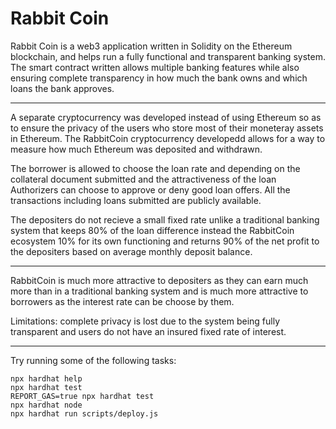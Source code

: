 # Rabbit Coin

Rabbit Coin is a web3 application written in Solidity on the Ethereum blockchain, and helps run a fully functional and transparent banking system. The smart contract written allows multiple banking features while also ensuring complete transparency in how much the bank owns and which loans the bank approves.

---

A separate cryptocurrency was developed instead of using Ethereum so as to ensure the privacy of the users who store most of their moneteray assets in Ethereum. The RabbitCoin cryptocurrency developedd allows for a way to measure how much Ethereum was deposited and withdrawn.

The borrower is allowed to choose the loan rate and depending on the collateral document submitted and the attractiveness of the loan Authorizers can choose to approve or deny good loan offers. All the transactions including loans submitted are publicly available.

The depositers do not recieve a small fixed rate unlike a traditional banking system that keeps 80% of the loan difference instead the RabbitCoin ecosystem 10% for its own functioning and returns 90% of the net profit to the depositers based on average monthly deposit balance.

---

RabbitCoin is much more attractive to depositers as they can earn much more than in a traditional banking system and is much more attractive to borrowers as the interest rate can be choose by them.

Limitations: complete privacy is lost due to the system being fully transparent and users do not have an insured fixed rate of interest.

---

Try running some of the following tasks:

```shell
npx hardhat help
npx hardhat test
REPORT_GAS=true npx hardhat test
npx hardhat node
npx hardhat run scripts/deploy.js
```
